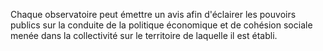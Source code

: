 Chaque observatoire peut émettre un avis afin d'éclairer les pouvoirs publics sur la conduite de la politique économique et de cohésion sociale menée dans la collectivité sur le territoire de laquelle il est établi.
